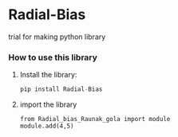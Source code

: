 # Radial-Bias
trial for making python library

### How to use this library

1.  Install the library:

    ```python
    pip install Radial-Bias
    ```
    
3.  import the library

    ```
    from Radial_bias_Raunak_gola import module
    module.add(4,5)
    ```
